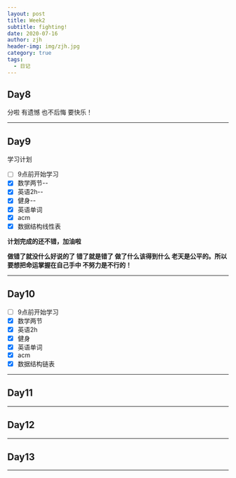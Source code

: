 ```yaml
---
layout: post
title: Week2
subtitle: fighting!
date: 2020-07-16
author: zjh
header-img: img/zjh.jpg
category: true
tags:
  - 日记
---
```


## Day8
分啦 有遗憾 也不后悔 要快乐！
***

## Day9
学习计划
* [ ] 9点前开始学习
* [X] 数学两节--
* [X] 英语2h--
* [X] 健身--
* [X] 英语单词
* [X] acm
* [X] 数据结构线性表

**计划完成的还不错，加油啦**

**做错了就没什么好说的了 错了就是错了 做了什么该得到什么 老天是公平的。所以 要想把命运掌握在自己手中 不努力是不行的！**

***

## Day10
* [ ] 9点前开始学习
* [X] 数学两节
* [X] 英语2h
* [X] 健身
* [X] 英语单词
* [X] acm
* [X] 数据结构链表
***

## Day11
***
## Day12
***
## Day13
***
